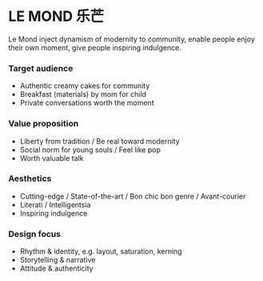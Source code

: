 # LE MOND 乐芒

Le Mond inject dynamism of modernity to community, enable people enjoy their own moment, give people inspiring indulgence.

### Target audience

- Authentic creamy cakes for community
- Breakfast (materials) by mom for child
- Private conversations worth the moment

### Value proposition

- Liberty from tradition / Be real toward modernity
- Social norm for young souls / Feel like pop
- Worth valuable talk

### Aesthetics

- Cutting-edge / State-of-the-art / Bon chic bon genre / Avant-courier 
- Literati / Intelligentsia
- Inspiring indulgence

### Design focus

- Rhythm & identity, e.g. layout, saturation, kerning
- Storytelling & narrative
- Attitude & authenticity



### 
